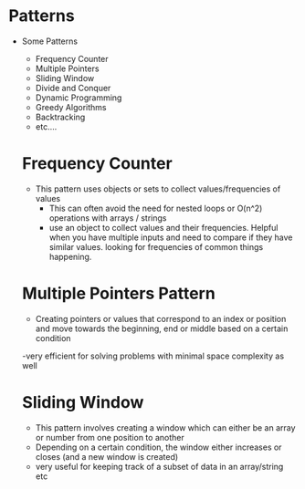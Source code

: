 # Patterns

-   Some Patterns
    -   Frequency Counter
    -   Multiple Pointers
    -   Sliding Window
    -   Divide and Conquer
    -   Dynamic Programming
    -   Greedy Algorithms
    -   Backtracking
    -   etc....


    # Frequency Counter
      - This pattern uses objects or sets to collect values/frequencies of values
        - This can often avoid the need for nested loops or O(n^2) operations with arrays / strings
        - use an object to collect values and their frequencies. Helpful when you have multiple inputs      and need to compare if they have similar values. looking for frequencies of common things         happening.


    # Multiple Pointers Pattern
      - Creating pointers or values that correspond to an index or position and move towards the beginning, end or middle based on a certain condition

      -very efficient for solving problems with minimal space complexity as well

    # Sliding Window
      - This pattern involves creating a window which can either be an array or number from one position to another
      - Depending on a certain condition, the window either increases or closes (and a new window is created)
      - very useful for keeping track of a subset of data in an array/string etc
